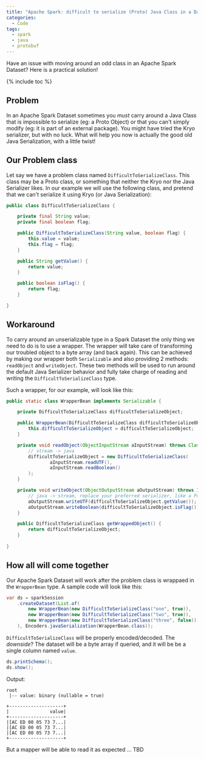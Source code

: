 ```yaml
---
title: "Apache Spark: difficult to serialize (Proto) Java Class in a Dataset"
categories:
  - Code
tags:
  - spark
  - java
  - protobuf
---
```


Have an issue with moving around an odd class in an Apache Spark Dataset? Here is a practical solution!

{% include toc %}

## Problem

In an Apache Spark Dataset sometimes you *must* carry around a Java Class that is impossible to serialize (eg: a Proto Object) or that you can't simply modify (eg: it is part of an external package).
You might have tried the Kryo serializer, but with no luck.
What will help you now is actually the good old Java Serialization, with a little twist!

## Our Problem class

Let say we have a problem class named `DifficultToSerializeClass`. 
This class may be a Proto class, or something that neither the Kryo nor the Java Serializer likes. 
In our example we will use the following class, and pretend that we can't serialize it using Kryo (or Java Serialization):
```java
public class DifficultToSerializeClass {

    private final String value;
    private final boolean flag;

    public DifficultToSerializeClass(String value, boolean flag) {
        this.value = value;
        this.flag = flag;
    }

    public String getValue() {
        return value;
    }

    public boolean isFlag() {
        return flag;
    }

}
```

## Workaround

To carry around an unserializable type in a Spark Dataset the only thing we need to do is to use a wrapper.
The wrapper will take care of transforming our troubled object to a byte array (and back again).
This can be achieved by making our wrapper both `Serializable` and also providing 2 methods: `readObject` and `writeObject`. 
These two methods will be used to run around the default Java Serializer behavior and fully take charge of reading and writing the `DifficultToSerializeClass` type.

Such a wrapper, for our example, will look like this:
```java
public static class WrapperBean implements Serializable {

    private DifficultToSerializeClass difficultToSerializeObject;

    public WrapperBean(DifficultToSerializeClass difficultToSerializeObject) {
        this.difficultToSerializeObject = difficultToSerializeObject;
    }

    private void readObject(ObjectInputStream aInputStream) throws ClassNotFoundException, IOException {
        // stream -> java
        difficultToSerializeObject = new DifficultToSerializeClass(
                aInputStream.readUTF(),
                aInputStream.readBoolean()
        );
    }

    private void writeObject(ObjectOutputStream aOutputStream) throws IOException {
        // java -> stream, replace your preferred serializer, like a Proto object serializer
        aOutputStream.writeUTF(difficultToSerializeObject.getValue());
        aOutputStream.writeBoolean(difficultToSerializeObject.isFlag());
    }

    public DifficultToSerializeClass getWrappedObject() {
        return difficultToSerializeObject;
    }
        
}
```

## How all will come together


Our Apache Spark Dataset will work after the problem class is wrappaed in the `WrapperBean` type. 
A sample code will look like this:
```java
var ds = sparkSession
    .createDataset(List.of(
        new WrapperBean(new DifficultToSerializeClass("one", true)),
        new WrapperBean(new DifficultToSerializeClass("two", true)),
        new WrapperBean(new DifficultToSerializeClass("three", false))
    ), Encoders.javaSerialization(WrapperBean.class));
```

`DifficultToSerializeClass` will be properly encoded/decoded. 
The *downside*? The dataset will be a byte array if queried, and it will be be a single column named `value`.
```java
ds.printSchema();
ds.show();
```

Output:
```
root
 |-- value: binary (nullable = true)

+--------------------+
|               value|
+--------------------+
|[AC ED 00 05 73 7...|
|[AC ED 00 05 73 7...|
|[AC ED 00 05 73 7...|
+--------------------+
```

But a mapper will be able to read it as expected ... TBD

